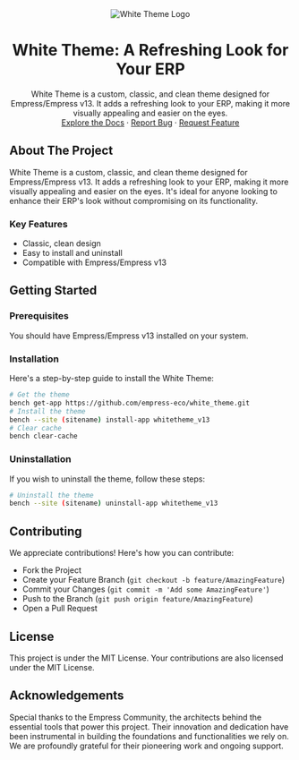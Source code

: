 <div align="center">
<img src="https://grow.empress.eco/uploads/default/original/2X/1/1f1e1044d3864269d2a613577edb9763890422ab.png" alt="White Theme Logo">
<h1 align="center">White Theme: A Refreshing Look for Your ERP</h1>
<p align="center">
White Theme is a custom, classic, and clean theme designed for Empress/Empress v13. It adds a refreshing look to your ERP, making it more visually appealing and easier on the eyes.
<br />
<a href="https://empress.eco/">Explore the Docs</a>
·
<a href="https://github.com/empress-eco/white_theme/issues">Report Bug</a>
·
<a href="https://github.com/empress-eco/white_theme/issues">Request Feature</a>
</p>
</div>

## About The Project

White Theme is a custom, classic, and clean theme designed for Empress/Empress v13. It adds a refreshing look to your ERP, making it more visually appealing and easier on the eyes. It's ideal for anyone looking to enhance their ERP's look without compromising on its functionality.

### Key Features
- Classic, clean design
- Easy to install and uninstall
- Compatible with Empress/Empress v13

## Getting Started

### Prerequisites
You should have Empress/Empress v13 installed on your system.

### Installation
Here's a step-by-step guide to install the White Theme:

```sh
# Get the theme
bench get-app https://github.com/empress-eco/white_theme.git
# Install the theme
bench --site (sitename) install-app whitetheme_v13
# Clear cache
bench clear-cache
```

### Uninstallation
If you wish to uninstall the theme, follow these steps:

```sh
# Uninstall the theme
bench --site (sitename) uninstall-app whitetheme_v13
```

## Contributing
We appreciate contributions! Here's how you can contribute:

- Fork the Project
- Create your Feature Branch (`git checkout -b feature/AmazingFeature`)
- Commit your Changes (`git commit -m 'Add some AmazingFeature'`)
- Push to the Branch (`git push origin feature/AmazingFeature`)
- Open a Pull Request

## License

This project is under the MIT License. Your contributions are also licensed under the MIT License.

## Acknowledgements

Special thanks to the Empress Community, the architects behind the essential tools that power this project. Their innovation and dedication have been instrumental in building the foundations and functionalities we rely on. We are profoundly grateful for their pioneering work and ongoing support.